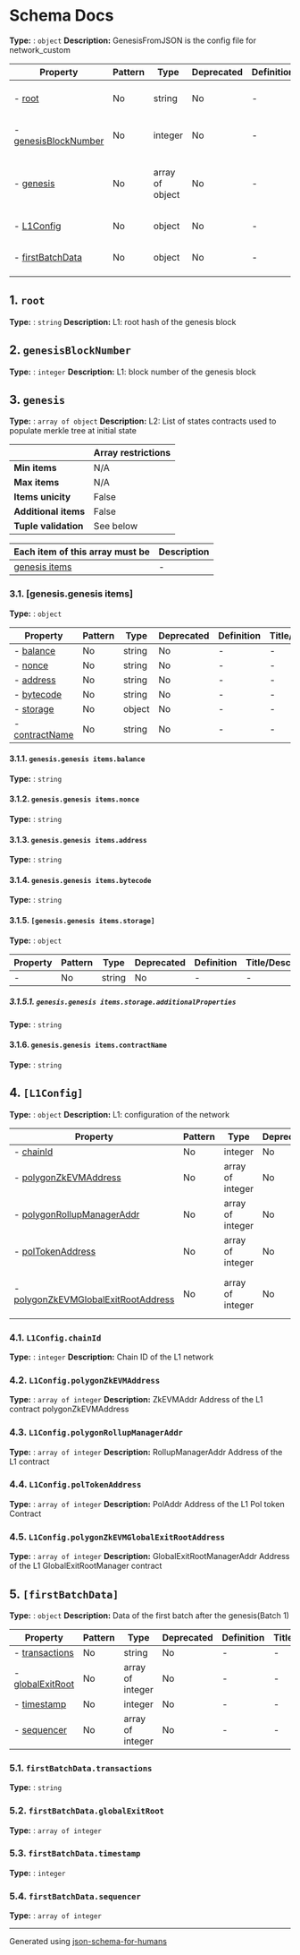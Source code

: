 # Schema Docs

**Type:** : `object`
**Description:** GenesisFromJSON is the config file for network_custom

| Property                                     | Pattern | Type            | Deprecated | Definition | Title/Description                                                           |
| -------------------------------------------- | ------- | --------------- | ---------- | ---------- | --------------------------------------------------------------------------- |
| - [root](#root )                             | No      | string          | No         | -          | L1: root hash of the genesis block                                          |
| - [genesisBlockNumber](#genesisBlockNumber ) | No      | integer         | No         | -          | L1: block number of the genesis block                                       |
| - [genesis](#genesis )                       | No      | array of object | No         | -          | L2:  List of states contracts used to populate merkle tree at initial state |
| - [L1Config](#L1Config )                     | No      | object          | No         | -          | L1: configuration of the network                                            |
| - [firstBatchData](#firstBatchData )         | No      | object          | No         | -          | Data of the first batch after the genesis(Batch 1)                          |

## <a name="root"></a>1. `root`

**Type:** : `string`
**Description:** L1: root hash of the genesis block

## <a name="genesisBlockNumber"></a>2. `genesisBlockNumber`

**Type:** : `integer`
**Description:** L1: block number of the genesis block

## <a name="genesis"></a>3. `genesis`

**Type:** : `array of object`
**Description:** L2:  List of states contracts used to populate merkle tree at initial state

|                      | Array restrictions |
| -------------------- | ------------------ |
| **Min items**        | N/A                |
| **Max items**        | N/A                |
| **Items unicity**    | False              |
| **Additional items** | False              |
| **Tuple validation** | See below          |

| Each item of this array must be | Description |
| ------------------------------- | ----------- |
| [genesis items](#genesis_items) | -           |

### <a name="autogenerated_heading_2"></a>3.1. [genesis.genesis items]

**Type:** : `object`

| Property                                       | Pattern | Type   | Deprecated | Definition | Title/Description |
| ---------------------------------------------- | ------- | ------ | ---------- | ---------- | ----------------- |
| - [balance](#genesis_items_balance )           | No      | string | No         | -          | -                 |
| - [nonce](#genesis_items_nonce )               | No      | string | No         | -          | -                 |
| - [address](#genesis_items_address )           | No      | string | No         | -          | -                 |
| - [bytecode](#genesis_items_bytecode )         | No      | string | No         | -          | -                 |
| - [storage](#genesis_items_storage )           | No      | object | No         | -          | -                 |
| - [contractName](#genesis_items_contractName ) | No      | string | No         | -          | -                 |

#### <a name="genesis_items_balance"></a>3.1.1. `genesis.genesis items.balance`

**Type:** : `string`

#### <a name="genesis_items_nonce"></a>3.1.2. `genesis.genesis items.nonce`

**Type:** : `string`

#### <a name="genesis_items_address"></a>3.1.3. `genesis.genesis items.address`

**Type:** : `string`

#### <a name="genesis_items_bytecode"></a>3.1.4. `genesis.genesis items.bytecode`

**Type:** : `string`

#### <a name="genesis_items_storage"></a>3.1.5. `[genesis.genesis items.storage]`

**Type:** : `object`

| Property                                           | Pattern | Type   | Deprecated | Definition | Title/Description |
| -------------------------------------------------- | ------- | ------ | ---------- | ---------- | ----------------- |
| - [](#genesis_items_storage_additionalProperties ) | No      | string | No         | -          | -                 |

##### <a name="genesis_items_storage_additionalProperties"></a>3.1.5.1. `genesis.genesis items.storage.additionalProperties`

**Type:** : `string`

#### <a name="genesis_items_contractName"></a>3.1.6. `genesis.genesis items.contractName`

**Type:** : `string`

## <a name="L1Config"></a>4. `[L1Config]`

**Type:** : `object`
**Description:** L1: configuration of the network

| Property                                                                            | Pattern | Type             | Deprecated | Definition | Title/Description                                                          |
| ----------------------------------------------------------------------------------- | ------- | ---------------- | ---------- | ---------- | -------------------------------------------------------------------------- |
| - [chainId](#L1Config_chainId )                                                     | No      | integer          | No         | -          | Chain ID of the L1 network                                                 |
| - [polygonZkEVMAddress](#L1Config_polygonZkEVMAddress )                             | No      | array of integer | No         | -          | ZkEVMAddr Address of the L1 contract polygonZkEVMAddress                   |
| - [polygonRollupManagerAddr](#L1Config_polygonRollupManagerAddr )                   | No      | array of integer | No         | -          | RollupManagerAddr Address of the L1 contract                               |
| - [polTokenAddress](#L1Config_polTokenAddress )                                     | No      | array of integer | No         | -          | PolAddr Address of the L1 Pol token Contract                               |
| - [polygonZkEVMGlobalExitRootAddress](#L1Config_polygonZkEVMGlobalExitRootAddress ) | No      | array of integer | No         | -          | GlobalExitRootManagerAddr Address of the L1 GlobalExitRootManager contract |

### <a name="L1Config_chainId"></a>4.1. `L1Config.chainId`

**Type:** : `integer`
**Description:** Chain ID of the L1 network

### <a name="L1Config_polygonZkEVMAddress"></a>4.2. `L1Config.polygonZkEVMAddress`

**Type:** : `array of integer`
**Description:** ZkEVMAddr Address of the L1 contract polygonZkEVMAddress

### <a name="L1Config_polygonRollupManagerAddr"></a>4.3. `L1Config.polygonRollupManagerAddr`

**Type:** : `array of integer`
**Description:** RollupManagerAddr Address of the L1 contract

### <a name="L1Config_polTokenAddress"></a>4.4. `L1Config.polTokenAddress`

**Type:** : `array of integer`
**Description:** PolAddr Address of the L1 Pol token Contract

### <a name="L1Config_polygonZkEVMGlobalExitRootAddress"></a>4.5. `L1Config.polygonZkEVMGlobalExitRootAddress`

**Type:** : `array of integer`
**Description:** GlobalExitRootManagerAddr Address of the L1 GlobalExitRootManager contract

## <a name="firstBatchData"></a>5. `[firstBatchData]`

**Type:** : `object`
**Description:** Data of the first batch after the genesis(Batch 1)

| Property                                            | Pattern | Type             | Deprecated | Definition | Title/Description |
| --------------------------------------------------- | ------- | ---------------- | ---------- | ---------- | ----------------- |
| - [transactions](#firstBatchData_transactions )     | No      | string           | No         | -          | -                 |
| - [globalExitRoot](#firstBatchData_globalExitRoot ) | No      | array of integer | No         | -          | -                 |
| - [timestamp](#firstBatchData_timestamp )           | No      | integer          | No         | -          | -                 |
| - [sequencer](#firstBatchData_sequencer )           | No      | array of integer | No         | -          | -                 |

### <a name="firstBatchData_transactions"></a>5.1. `firstBatchData.transactions`

**Type:** : `string`

### <a name="firstBatchData_globalExitRoot"></a>5.2. `firstBatchData.globalExitRoot`

**Type:** : `array of integer`

### <a name="firstBatchData_timestamp"></a>5.3. `firstBatchData.timestamp`

**Type:** : `integer`

### <a name="firstBatchData_sequencer"></a>5.4. `firstBatchData.sequencer`

**Type:** : `array of integer`

----------------------------------------------------------------------------------------------------------------------------
Generated using [json-schema-for-humans](https://github.com/coveooss/json-schema-for-humans)
